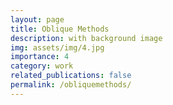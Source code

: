 ```yaml
---
layout: page
title: Oblique Methods
description: with background image
img: assets/img/4.jpg
importance: 4
category: work
related_publications: false
permalink: /obliquemethods/
---
```

<html lang="en">
<head>
    <meta charset="UTF-8">
    <meta name="viewport" content="width=device-width, initial-scale=1.0">
    <title>Card Picker</title>
    <style>
        @import url('https://fonts.googleapis.com/css2?family=Barlow:wght@400;700&display=swap');

        body {
            display: flex;
            flex-direction: column;
            align-items: center;
            justify-content: flex-start;
            height: 100vh;
            margin: 0;
            font-family: 'Barlow', sans-serif;
            background-color: #fff; /* Background color set to white */
        }

        .card {
            font-size: 16px;
            color: #000;
            padding: 10px;
            border: 2px solid #000; /* Set border to 2px */
            margin: 10px;
            border-radius: 5px;
            box-shadow: 0 2px 5px rgba(0, 0, 0, 0.1);
            text-align: center;
            display: flex;
            flex-direction: column;
            justify-content: space-between;
            width: 100%; /* Set to 100% of container */
            max-width: 300px;
            background-color: #fff;
        }

        .card h2 {
            margin: 0 0 10px 0;
        }

        .card p {
            margin: 5px 0;
        }

        .button {
            font-size: 16px;
            font-weight: bold; /* Make text bold */
            padding: 10px 15px; /* Reduced padding */
            background-color: #fff;
            color: #000;
            border: 2px solid #000; /* Set border to 2px */
            border-radius: 5px;
            cursor: pointer;
            margin-top: 20px;
            /*width: 100%; /* Set to 100% of container */
            max-width: 300px;
            font-family: 'Barlow', sans-serif; /* Ensure button uses Barlow font */
        }

        .button:hover {
            background-color: #000;
            color: #fff;
        }

        #buttonContainer, #cardContainer {
            display: flex;
            flex-direction: column;
            align-items: center;
            width: 100%;
        }

        @media (max-width: 600px) {
            .card {
                width: 100%;
                padding: 5px;
                margin: 5px;
            }

            .button {
                /*width: 100%;*/
                padding: 10px;
            }
        }
    </style>
</head>
<body>
    <div id="buttonContainer">
        <button class="button" onclick="pickCard()">Click to pick a method</button>
    </div>
    <div id="cardContainer" style="margin-top: 20px;"></div> <!-- Added margin-top for more space -->

    <script>
        const cards = [
            { name: "Survey", description: "Collect data from a predefined group of respondents to gain information and insights on various topics of interest.", author: "John Doe", publication: "Research Journal" },
            { name: "Case Study", description: "An in-depth analysis of a single case or multiple cases within a real-world context.", author: "Jane Smith", publication: "Case Study Weekly" },
            { name: "Experiment", description: "Conduct a controlled test to investigate hypotheses and observe outcomes.", author: "Alice Johnson", publication: "Experimental Reports" },
            { name: "Focus Group", description: "Gather a small group of people to discuss and provide feedback on a specific topic or product.", author: "Bob Brown", publication: "Focus Group Insights" },
            { name: "Interview", description: "Conduct one-on-one conversations to gather detailed information and personal insights.", author: "Carol White", publication: "Interview Digest" },
            { name: "Observation", description: "Watch and record behaviors or events in their natural setting without interference.", author: "David Green", publication: "Observation Studies" },
            { name: "Content Analysis", description: "Analyze textual, visual, or audio content to identify patterns, themes, or biases.", author: "Eve Black", publication: "Content Analysis Quarterly" },
            { name: "Meta-Analysis", description: "Combine data from multiple studies to draw broader conclusions and identify trends.", author: "Frank Blue", publication: "Meta-Analysis Monthly" },
            { name: "Longitudinal Study", description: "Track the same subjects over an extended period to observe changes and developments.", author: "Grace Yellow", publication: "Longitudinal Research" },
            { name: "Cross-Sectional Study", description: "Examine a diverse group of subjects at a single point in time to identify correlations and differences.", author: "Hank Purple", publication: "Cross-Sectional Studies" }
        ];

        function pickCard() {
            const randomIndex = Math.floor(Math.random() * cards.length);
            const card = cards[randomIndex];
            document.getElementById('cardContainer').innerHTML = `
                <div class="card">
                    <h2>${card.name}</h2>
                    <p>${card.description}</p>
                    <p><em>${card.author}, ${card.publication}</em></p>
                </div>
            `;
        }
    </script>
</body>
</html>

